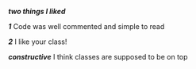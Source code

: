 ***two things I liked***


***1*** 
Code was well commented and simple to read


***2***
I like your class!


***constructive***
I think classes are supposed to be on top
